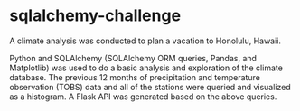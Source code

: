 # sqlalchemy-challenge
 A climate analysis was conducted to plan a vacation to Honolulu, Hawaii.

Python and SQLAlchemy (SQLAlchemy ORM queries, Pandas, and Matplotlib) was used to do a basic analysis and exploration of the climate database. The previous 12 months of precipitation and temperature observation (TOBS) data and all of the stations were queried and visualized as a histogram. A Flask API was generated based on the above queries.
